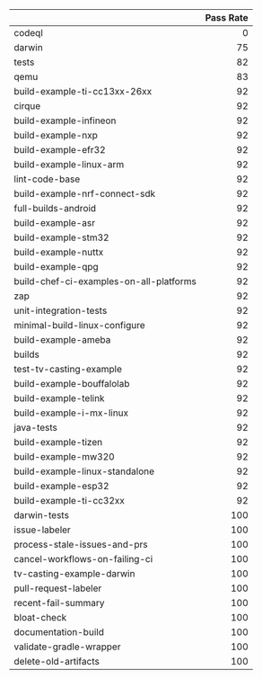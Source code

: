 |                                         |   Pass Rate |
|:----------------------------------------|------------:|
| codeql                                  |           0 |
| darwin                                  |          75 |
| tests                                   |          82 |
| qemu                                    |          83 |
| build-example-ti-cc13xx-26xx            |          92 |
| cirque                                  |          92 |
| build-example-infineon                  |          92 |
| build-example-nxp                       |          92 |
| build-example-efr32                     |          92 |
| build-example-linux-arm                 |          92 |
| lint-code-base                          |          92 |
| build-example-nrf-connect-sdk           |          92 |
| full-builds-android                     |          92 |
| build-example-asr                       |          92 |
| build-example-stm32                     |          92 |
| build-example-nuttx                     |          92 |
| build-example-qpg                       |          92 |
| build-chef-ci-examples-on-all-platforms |          92 |
| zap                                     |          92 |
| unit-integration-tests                  |          92 |
| minimal-build-linux-configure           |          92 |
| build-example-ameba                     |          92 |
| builds                                  |          92 |
| test-tv-casting-example                 |          92 |
| build-example-bouffalolab               |          92 |
| build-example-telink                    |          92 |
| build-example-i-mx-linux                |          92 |
| java-tests                              |          92 |
| build-example-tizen                     |          92 |
| build-example-mw320                     |          92 |
| build-example-linux-standalone          |          92 |
| build-example-esp32                     |          92 |
| build-example-ti-cc32xx                 |          92 |
| darwin-tests                            |         100 |
| issue-labeler                           |         100 |
| process-stale-issues-and-prs            |         100 |
| cancel-workflows-on-failing-ci          |         100 |
| tv-casting-example-darwin               |         100 |
| pull-request-labeler                    |         100 |
| recent-fail-summary                     |         100 |
| bloat-check                             |         100 |
| documentation-build                     |         100 |
| validate-gradle-wrapper                 |         100 |
| delete-old-artifacts                    |         100 |